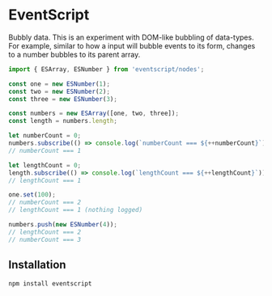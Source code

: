 # EventScript

Bubbly data. This is an experiment with DOM-like bubbling of data-types. For example,
similar to how a input will bubble events to its form, changes to a number
bubbles to its parent array.

```js
import { ESArray, ESNumber } from 'eventscript/nodes';

const one = new ESNumber(1);
const two = new ESNumber(2);
const three = new ESNumber(3);

const numbers = new ESArray([one, two, three]);
const length = numbers.length;

let numberCount = 0;
numbers.subscribe(() => console.log(`numberCount === ${++numberCount}`));
// numberCount === 1

let lengthCount = 0;
length.subscribe(() => console.log(`lengthCount === ${++lengthCount}`));
// lengthCount === 1

one.set(100);
// numberCount === 2
// lengthCount === 1 (nothing logged)

numbers.push(new ESNumber(4));
// lengthCount === 2
// numberCount === 3

```

## Installation
```
npm install eventscript
```
